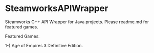# SteamworksAPIWrapper
Steamworks C++ API Wrapper for Java projects. Please readme.md for featured games.


Featured Games:

1-) Age of Empires 3 Definitive Edition.
